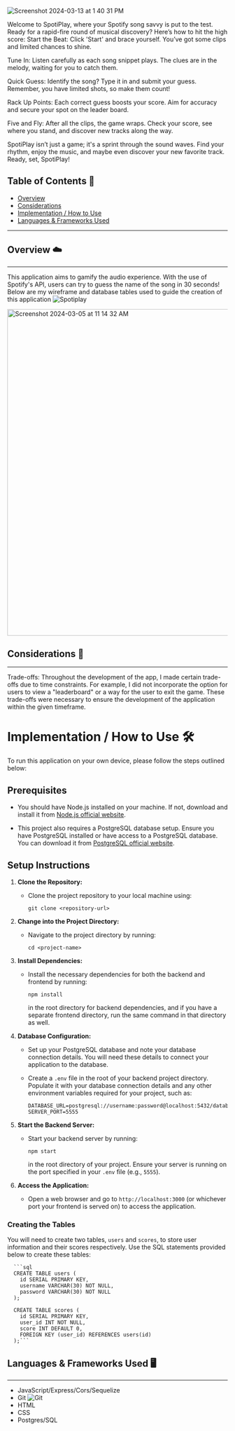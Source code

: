 
![Screenshot 2024-03-13 at 1 40 31 PM](https://github.com/Lezlee-Lowpez/Spotiplay-Capstone/assets/105022871/fcfca893-aa63-4f9c-9d44-8352c136a0bf)

Welcome to SpotiPlay, where your Spotify song savvy is put to the test. Ready for a rapid-fire round of musical discovery? Here’s how to hit the high score:
Start the Beat: Click 'Start' and brace yourself. You’ve got some clips and limited chances to shine.

Tune In: Listen carefully as each song snippet plays. The clues are in the melody, waiting for you to catch them.

Quick Guess: Identify the song? Type it in and submit your guess. Remember, you have limited shots, so make them count!

Rack Up Points: Each correct guess boosts your score. Aim for accuracy and secure your spot on the leader board.

Five and Fly: After all the clips, the game wraps. Check your score, see where you stand, and discover new tracks along the way.

SpotiPlay isn’t just a game; it's a sprint through the sound waves. Find your rhythm, enjoy the music, and maybe even discover your new favorite track. Ready, set, SpotiPlay!


## Table of Contents 📝
* [Overview](#overview)
* [Considerations](#considerations)
* [Implementation / How to Use](#implementation--how-to-use)
* [Languages & Frameworks Used](#languages--frameworks-used)
---

## Overview ☁️

---
This application aims to gamify the audio experience. With the use of Spotify's API, users can try to guess the name of the song in 30 seconds! Below are my wireframe and database tables used to guide the creation of this application
![Spotiplay](https://github.com/Lezlee-Lowpez/Spotiplay-Capstone/assets/105022871/f825d8b3-f880-47bd-ae22-d1518e67e5f0)

<img width="746" alt="Screenshot 2024-03-05 at 11 14 32 AM" src="https://github.com/Lezlee-Lowpez/Spotiplay-Capstone/assets/105022871/ca0ef6d8-9f17-4815-98e9-043a38f09d86">

## Considerations 💭

---
Trade-offs: Throughout the development of the app, I made certain trade-offs due to time constraints. For example, I did not incorporate the option for users to view a "leaderboard" or a way for the user to exit the game. These trade-offs were necessary to ensure the development of the application within the given timeframe.

# Implementation / How to Use 🛠️

To run this application on your own device, please follow the steps outlined below:

## Prerequisites

- You should have Node.js installed on your machine. If not, download and install it from [Node.js official website](https://nodejs.org/).

- This project also requires a PostgreSQL database setup. Ensure you have PostgreSQL installed or have access to a PostgreSQL database. You can download it from [PostgreSQL official website](https://www.postgresql.org/download/).

## Setup Instructions

1. **Clone the Repository:**
   - Clone the project repository to your local machine using:
     ```
     git clone <repository-url>
     ```

2. **Change into the Project Directory:**
   - Navigate to the project directory by running:
     ```
     cd <project-name>
     ```

3. **Install Dependencies:**
   - Install the necessary dependencies for both the backend and frontend by running:
     ```
     npm install
     ```
     in the root directory for backend dependencies, and if you have a separate frontend directory, run the same command in that directory as well.

4. **Database Configuration:**
   - Set up your PostgreSQL database and note your database connection details. You will need these details to connect your application to the database.

   - Create a `.env` file in the root of your backend project directory. Populate it with your database connection details and any other environment variables required for your project, such as:
     ```
     DATABASE_URL=postgresql://username:password@localhost:5432/databasename
     SERVER_PORT=5555
     ```

5. **Start the Backend Server:**
   - Start your backend server by running:
     ```
     npm start
     ```
     in the root directory of your project. Ensure your server is running on the port specified in your `.env` file (e.g., `5555`).

6. **Access the Application:**
   - Open a web browser and go to `http://localhost:3000` (or whichever port your frontend is served on) to access the application.

### Creating the Tables

You will need to create two tables, `users` and `scores`, to store user information and their scores respectively. Use the SQL statements provided below to create these tables:

      ```sql
      CREATE TABLE users (
        id SERIAL PRIMARY KEY,
        username VARCHAR(30) NOT NULL,
        password VARCHAR(30) NOT NULL
      );
      
      CREATE TABLE scores (
        id SERIAL PRIMARY KEY,
        user_id INT NOT NULL,
        score INT DEFAULT 0,
        FOREIGN KEY (user_id) REFERENCES users(id)
      );```


## Languages & Frameworks Used 🖥️

---
* JavaScript/Express/Cors/Sequelize
* Git ![Git](https://www.vectorlogo.zone/logos/git-scm/git-scm-icon.svg)
* HTML 
* CSS
* Postgres/SQL
